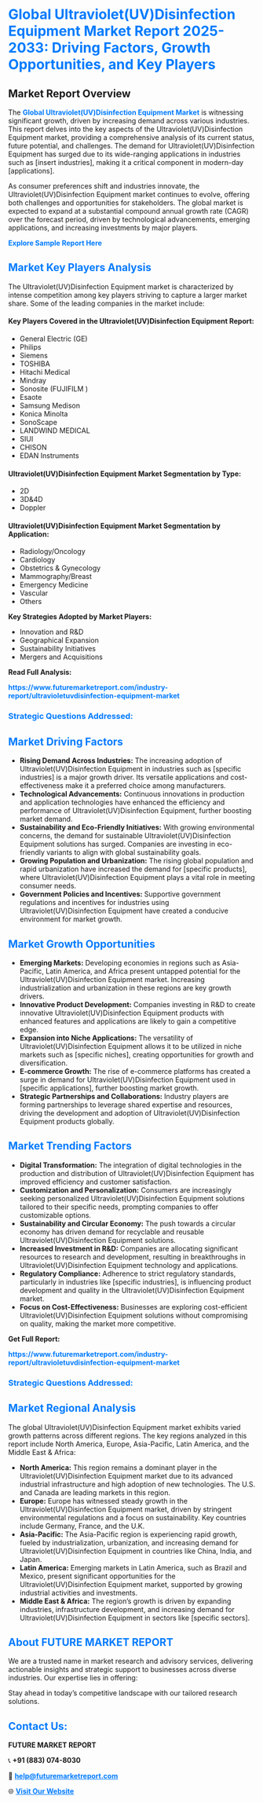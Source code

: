 <h1 style="color: #007BFF;">Global Ultraviolet(UV)Disinfection Equipment Market Report 2025-2033: Driving Factors, Growth Opportunities, and Key Players</h1>

<section id="overview">
<h2>Market Report Overview</h2>
<p>The <a href="https://www.futuremarketreport.com/industry-report/ultravioletuvdisinfection-equipment-market" style="color: #007BFF; text-decoration: none;"><strong>Global Ultraviolet(UV)Disinfection Equipment Market</strong></a> is witnessing significant growth, driven by increasing demand across various industries. This report delves into the key aspects of the Ultraviolet(UV)Disinfection Equipment market, providing a comprehensive analysis of its current status, future potential, and challenges. The demand for Ultraviolet(UV)Disinfection Equipment has surged due to its wide-ranging applications in industries such as [insert industries], making it a critical component in modern-day [applications].</p>
<p>As consumer preferences shift and industries innovate, the Ultraviolet(UV)Disinfection Equipment market continues to evolve, offering both challenges and opportunities for stakeholders. The global market is expected to expand at a substantial compound annual growth rate (CAGR) over the forecast period, driven by technological advancements, emerging applications, and increasing investments by major players.</p>
</section>

<section id="overview">
<p><a href="https://www.futuremarketreport.com/request-sample/reportId=35503" style="color: #007BFF; text-decoration: none;"><strong>Explore Sample Report Here</strong></a></p>
</section>

<section id="key-players">
<h2 style="color: #007BFF;">Market Key Players Analysis</h2>
<p>The Ultraviolet(UV)Disinfection Equipment market is characterized by intense competition among key players striving to capture a larger market share. Some of the leading companies in the market include:</p>
<h4>Key Players Covered in the Ultraviolet(UV)Disinfection Equipment Report:</h4>
<ul><li>General Electric (GE)</li><li>Philips</li><li>Siemens</li><li>TOSHIBA</li><li>Hitachi Medical</li><li>Mindray</li><li>Sonosite (FUJIFILM )</li><li>Esaote</li><li>Samsung Medison</li><li>Konica Minolta</li><li>SonoScape</li><li>LANDWIND MEDICAL</li><li>SIUI</li><li>CHISON</li><li>EDAN Instruments</li></ul>
<h4>Ultraviolet(UV)Disinfection Equipment Market Segmentation by Type:</h4>
<ul><li>2D</li><li>3D&amp;4D</li><li>Doppler</li></ul>

<h4>Ultraviolet(UV)Disinfection Equipment Market Segmentation by Application:</h4>
<ul><li>Radiology/Oncology</li><li>Cardiology</li><li>Obstetrics &amp; Gynecology</li><li>Mammography/Breast</li><li>Emergency Medicine</li><li>Vascular</li><li>Others</li></ul>
<p><strong>Key Strategies Adopted by Market Players:</strong></p>
<ul>
<li>Innovation and R&D</li>
<li>Geographical Expansion</li>
<li>Sustainability Initiatives</li>
<li>Mergers and Acquisitions</li>
</ul>
</section>

<section>
<p><strong>Read Full Analysis: </strong></p><a href="https://www.futuremarketreport.com/industry-report/ultravioletuvdisinfection-equipment-market" style="color: #007BFF; text-decoration: none;"><strong>https://www.futuremarketreport.com/industry-report/ultravioletuvdisinfection-equipment-market</strong></a>
<h3 style="color: #007BFF;">Strategic Questions Addressed:</h3>
</section>

<section id="driving-factors">
<h2 style="color: #007BFF;">Market Driving Factors</h2>
<ul>
<li><strong>Rising Demand Across Industries:</strong> The increasing adoption of Ultraviolet(UV)Disinfection Equipment in industries such as [specific industries] is a major growth driver. Its versatile applications and cost-effectiveness make it a preferred choice among manufacturers.</li>
<li><strong>Technological Advancements:</strong> Continuous innovations in production and application technologies have enhanced the efficiency and performance of Ultraviolet(UV)Disinfection Equipment, further boosting market demand.</li>
<li><strong>Sustainability and Eco-Friendly Initiatives:</strong> With growing environmental concerns, the demand for sustainable Ultraviolet(UV)Disinfection Equipment solutions has surged. Companies are investing in eco-friendly variants to align with global sustainability goals.</li>
<li><strong>Growing Population and Urbanization:</strong> The rising global population and rapid urbanization have increased the demand for [specific products], where Ultraviolet(UV)Disinfection Equipment plays a vital role in meeting consumer needs.</li>
<li><strong>Government Policies and Incentives:</strong> Supportive government regulations and incentives for industries using Ultraviolet(UV)Disinfection Equipment have created a conducive environment for market growth.</li>
</ul>
</section>

<section id="growth-opportunities">
<h2 style="color: #007BFF;">Market Growth Opportunities</h2>
<ul>
<li><strong>Emerging Markets:</strong> Developing economies in regions such as Asia-Pacific, Latin America, and Africa present untapped potential for the Ultraviolet(UV)Disinfection Equipment market. Increasing industrialization and urbanization in these regions are key growth drivers.</li>
<li><strong>Innovative Product Development:</strong> Companies investing in R&D to create innovative Ultraviolet(UV)Disinfection Equipment products with enhanced features and applications are likely to gain a competitive edge.</li>
<li><strong>Expansion into Niche Applications:</strong> The versatility of Ultraviolet(UV)Disinfection Equipment allows it to be utilized in niche markets such as [specific niches], creating opportunities for growth and diversification.</li>
<li><strong>E-commerce Growth:</strong> The rise of e-commerce platforms has created a surge in demand for Ultraviolet(UV)Disinfection Equipment used in [specific applications], further boosting market growth.</li>
<li><strong>Strategic Partnerships and Collaborations:</strong> Industry players are forming partnerships to leverage shared expertise and resources, driving the development and adoption of Ultraviolet(UV)Disinfection Equipment products globally.</li>
</ul>
</section>

<section id="trending-factors">
<h2 style="color: #007BFF;">Market Trending Factors</h2>
<ul>
<li><strong>Digital Transformation:</strong> The integration of digital technologies in the production and distribution of Ultraviolet(UV)Disinfection Equipment has improved efficiency and customer satisfaction.</li>
<li><strong>Customization and Personalization:</strong> Consumers are increasingly seeking personalized Ultraviolet(UV)Disinfection Equipment solutions tailored to their specific needs, prompting companies to offer customizable options.</li>
<li><strong>Sustainability and Circular Economy:</strong> The push towards a circular economy has driven demand for recyclable and reusable Ultraviolet(UV)Disinfection Equipment solutions.</li>
<li><strong>Increased Investment in R&D:</strong> Companies are allocating significant resources to research and development, resulting in breakthroughs in Ultraviolet(UV)Disinfection Equipment technology and applications.</li>
<li><strong>Regulatory Compliance:</strong> Adherence to strict regulatory standards, particularly in industries like [specific industries], is influencing product development and quality in the Ultraviolet(UV)Disinfection Equipment market.</li>
<li><strong>Focus on Cost-Effectiveness:</strong> Businesses are exploring cost-efficient Ultraviolet(UV)Disinfection Equipment solutions without compromising on quality, making the market more competitive.</li>
</ul>
</section>

<section>
<p><strong>Get Full Report: </strong></p><a href="https://www.futuremarketreport.com/industry-report/ultravioletuvdisinfection-equipment-market" style="color: #007BFF; text-decoration: none;"><strong>https://www.futuremarketreport.com/industry-report/ultravioletuvdisinfection-equipment-market</strong></a>
<h3 style="color: #007BFF;">Strategic Questions Addressed:</h3>
</section>


<section id="regional-analysis">
<h2 style="color: #007BFF;">Market Regional Analysis</h2>
<p>The global Ultraviolet(UV)Disinfection Equipment market exhibits varied growth patterns across different regions. The key regions analyzed in this report include North America, Europe, Asia-Pacific, Latin America, and the Middle East & Africa:</p>
<ul>
<li><strong>North America:</strong> This region remains a dominant player in the Ultraviolet(UV)Disinfection Equipment market due to its advanced industrial infrastructure and high adoption of new technologies. The U.S. and Canada are leading markets in this region.</li>
<li><strong>Europe:</strong> Europe has witnessed steady growth in the Ultraviolet(UV)Disinfection Equipment market, driven by stringent environmental regulations and a focus on sustainability. Key countries include Germany, France, and the U.K.</li>
<li><strong>Asia-Pacific:</strong> The Asia-Pacific region is experiencing rapid growth, fueled by industrialization, urbanization, and increasing demand for Ultraviolet(UV)Disinfection Equipment in countries like China, India, and Japan.</li>
<li><strong>Latin America:</strong> Emerging markets in Latin America, such as Brazil and Mexico, present significant opportunities for the Ultraviolet(UV)Disinfection Equipment market, supported by growing industrial activities and investments.</li>
<li><strong>Middle East & Africa:</strong> The region’s growth is driven by expanding industries, infrastructure development, and increasing demand for Ultraviolet(UV)Disinfection Equipment in sectors like [specific sectors].</li>
</ul>
</section>

<footer>
<h2 style="color: #007BFF;">About FUTURE MARKET REPORT</h2>
<p>We are a trusted name in market research and advisory services, delivering actionable insights and strategic support to businesses across diverse industries. Our expertise lies in offering:</p>

<p>Stay ahead in today’s competitive landscape with our tailored research solutions.</p>

<h2 style="color: #007BFF;">Contact Us:</h2>
<p><strong>FUTURE MARKET REPORT</strong></p>
<p>📞 <strong>+91 (883) 074-8030</strong></p>
<p>📧 <strong><a href="mailto:help@futuremarketreport.com" style="color: #007BFF;">help@futuremarketreport.com</a></strong></p>
<p>🌐 <strong><a href="https://www.futuremarketreport.com/" style="color: #007BFF;">Visit Our Website</a></strong></p>
</footer>